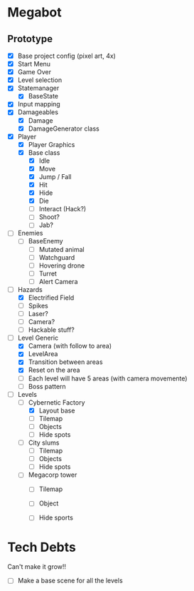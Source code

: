 # Megabot

## Prototype

- [x] Base project config (pixel art, 4x)
- [x] Start Menu
- [x] Game Over
- [x] Level selection
- [x] Statemanager
	- [x] BaseState
- [x] Input mapping
- [x] Damageables
	- [x] Damage
	- [x] DamageGenerator class
- [x] Player
	- [x] Player Graphics
	- [x] Base class
		- [x] Idle
		- [x] Move
		- [x] Jump / Fall
		- [x] Hit
		- [x] Hide
		- [x] Die
		- [ ] Interact (Hack?)
		- [ ] Shoot?
		- [ ] Jab?
- [ ] Enemies
	- [ ] BaseEnemy
		- [ ] Mutated animal
		- [ ] Watchguard
		- [ ] Hovering drone
		- [ ] Turret
		- [ ] Alert Camera
- [ ] Hazards
	- [x] Electrified Field
	- [ ] Spikes
	- [ ] Laser?
	- [ ] Camera?
	- [ ] Hackable stuff?
- [ ] Level Generic
	- [x] Camera (with follow to area)
	- [x] LevelArea
	- [x] Transition between areas
	- [x] Reset on the area
	- [ ] Each level will have 5 areas (with camera movemente)
	- [ ] Boss pattern
- [ ] Levels
	- [ ] Cybernetic Factory
		- [x] Layout base
		- [ ] Tilemap
		- [ ] Objects
		- [ ] Hide spots
	- [ ] City slums
		- [ ] Tilemap
		- [ ] Objects
		- [ ] Hide spots
	- [ ] Megacorp tower
		- [ ] Tilemap
		- [ ] Object
		- [ ] Hide sports


# Tech Debts

Can't make it grow!!

- [ ] Make a base scene for all the levels
